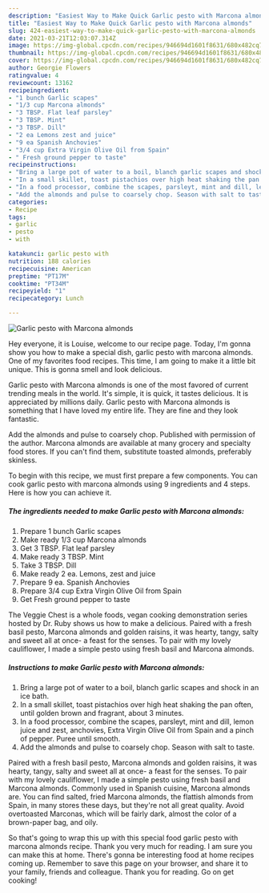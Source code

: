 ```yaml
---
description: "Easiest Way to Make Quick Garlic pesto with Marcona almonds"
title: "Easiest Way to Make Quick Garlic pesto with Marcona almonds"
slug: 424-easiest-way-to-make-quick-garlic-pesto-with-marcona-almonds
date: 2021-03-21T12:03:07.314Z
image: https://img-global.cpcdn.com/recipes/946694d1601f8631/680x482cq70/garlic-pesto-with-marcona-almonds-recipe-main-photo.jpg
thumbnail: https://img-global.cpcdn.com/recipes/946694d1601f8631/680x482cq70/garlic-pesto-with-marcona-almonds-recipe-main-photo.jpg
cover: https://img-global.cpcdn.com/recipes/946694d1601f8631/680x482cq70/garlic-pesto-with-marcona-almonds-recipe-main-photo.jpg
author: Georgie Flowers
ratingvalue: 4
reviewcount: 13162
recipeingredient:
- "1 bunch Garlic scapes"
- "1/3 cup Marcona almonds"
- "3 TBSP. Flat leaf parsley"
- "3 TBSP. Mint"
- "3 TBSP. Dill"
- "2 ea Lemons zest and juice"
- "9 ea Spanish Anchovies"
- "3/4 cup Extra Virgin Olive Oil from Spain"
- " Fresh ground pepper to taste"
recipeinstructions:
- "Bring a large pot of water to a boil, blanch garlic scapes and shock in an ice bath."
- "In a small skillet, toast pistachios over high heat shaking the pan often, until golden brown and fragrant, about 3 minutes."
- "In a food processor, combine the scapes, parsleyt, mint and dill, lemon juice and zest, anchovies, Extra Virgin Olive Oil from Spain and a pinch of pepper. Puree until smooth."
- "Add the almonds and pulse to coarsely chop. Season with salt to taste."
categories:
- Recipe
tags:
- garlic
- pesto
- with

katakunci: garlic pesto with 
nutrition: 188 calories
recipecuisine: American
preptime: "PT17M"
cooktime: "PT34M"
recipeyield: "1"
recipecategory: Lunch

---
```



![Garlic pesto with Marcona almonds](https://img-global.cpcdn.com/recipes/946694d1601f8631/680x482cq70/garlic-pesto-with-marcona-almonds-recipe-main-photo.jpg)

Hey everyone, it is Louise, welcome to our recipe page. Today, I'm gonna show you how to make a special dish, garlic pesto with marcona almonds. One of my favorites food recipes. This time, I am going to make it a little bit unique. This is gonna smell and look delicious.

Garlic pesto with Marcona almonds is one of the most favored of current trending meals in the world. It's simple, it is quick, it tastes delicious. It is appreciated by millions daily. Garlic pesto with Marcona almonds is something that I have loved my entire life. They are fine and they look fantastic.

Add the almonds and pulse to coarsely chop. Published with permission of the author. Marcona almonds are available at many grocery and specialty food stores. If you can&#39;t find them, substitute toasted almonds, preferably skinless.


To begin with this recipe, we must first prepare a few components. You can cook garlic pesto with marcona almonds using 9 ingredients and 4 steps. Here is how you can achieve it.

<!--inarticleads1-->

##### The ingredients needed to make Garlic pesto with Marcona almonds:

1. Prepare 1 bunch Garlic scapes
1. Make ready 1/3 cup Marcona almonds
1. Get 3 TBSP. Flat leaf parsley
1. Make ready 3 TBSP. Mint
1. Take 3 TBSP. Dill
1. Make ready 2 ea. Lemons, zest and juice
1. Prepare 9 ea. Spanish Anchovies
1. Prepare 3/4 cup Extra Virgin Olive Oil from Spain
1. Get  Fresh ground pepper to taste


The Veggie Chest is a whole foods, vegan cooking demonstration series hosted by Dr. Ruby shows us how to make a delicious. Paired with a fresh basil pesto, Marcona almonds and golden raisins, it was hearty, tangy, salty and sweet all at once- a feast for the senses. To pair with my lovely cauliflower, I made a simple pesto using fresh basil and Marcona almonds. 

<!--inarticleads2-->

##### Instructions to make Garlic pesto with Marcona almonds:

1. Bring a large pot of water to a boil, blanch garlic scapes and shock in an ice bath.
1. In a small skillet, toast pistachios over high heat shaking the pan often, until golden brown and fragrant, about 3 minutes.
1. In a food processor, combine the scapes, parsleyt, mint and dill, lemon juice and zest, anchovies, Extra Virgin Olive Oil from Spain and a pinch of pepper. Puree until smooth.
1. Add the almonds and pulse to coarsely chop. Season with salt to taste.


Paired with a fresh basil pesto, Marcona almonds and golden raisins, it was hearty, tangy, salty and sweet all at once- a feast for the senses. To pair with my lovely cauliflower, I made a simple pesto using fresh basil and Marcona almonds. Commonly used in Spanish cuisine, Marcona almonds are. You can find salted, fried Marcona almonds, the flattish almonds from Spain, in many stores these days, but they&#39;re not all great quality. Avoid overtoasted Marconas, which will be fairly dark, almost the color of a brown-paper bag, and oily. 

So that's going to wrap this up with this special food garlic pesto with marcona almonds recipe. Thank you very much for reading. I am sure you can make this at home. There's gonna be interesting food at home recipes coming up. Remember to save this page on your browser, and share it to your family, friends and colleague. Thank you for reading. Go on get cooking!
